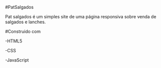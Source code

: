 #PatSalgados

Pat salgados é um simples site de uma página responsiva sobre venda de salgados e lanches.

#Construido com

-HTML5

-CSS

-JavaScript
